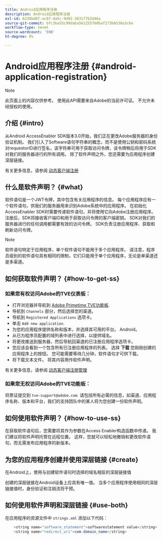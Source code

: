 ```yaml
---
title: Android应用程序注册
description: Android应用程序注册
exl-id: 6238bd87-ac97-4a5c-9d92-3631f7b2d46a
source-git-commit: bfc3ba55c99daba561255760baf273b6538a3c6e
workflow-type: tm+mt
source-wordcount: '598'
ht-degree: 0%

---
```


# Android应用程序注册 {#android-application-registration}

>[!NOTE]
>
>此页面上的内容仅供参考。 使用此API需要来自Adobe的当前许可证。 不允许未经授权的使用。

## 介绍 {#intro}

从Android AccessEnabler SDK版本3.0开始，我们正在更改Adobe服务器的身份验证机制。 我们引入了Software语句字符串的概念，而不是使用公钥和密码系统对requestorID进行签名，该字符串可用于获取访问令牌，该令牌稍后将用于SDK对我们的服务器进行的所有调用。 除了软件声明之外，您还需要为应用程序创建深层链接。

有关更多信息，请参阅 [动态客户端注册](/help/authentication/dynamic-client-registration.md)

## 什么是软件声明？ {#what}

软件语句是一个JWT令牌，其中包含有关应用程序的信息。 每个应用程序应有一个软件语句，供我们的服务器用来识别Adobe系统中的应用程序。 在初始化AccessEnabler SDK时需要传递软件语句，并将使用它向Adobe注册应用程序。 注册后，SDK将接收客户端ID和用于获取访问令牌的客户端密钥。 SDK对我们的服务器进行的任何调用都需要有效的访问令牌。 SDK负责注册应用程序、获取和刷新访问令牌。

>[!NOTE]
>
>软件语句特定于应用程序，单个软件语句不能用于多个应用程序。 请注意，程序员级别的软件语句具有相同的限制，它们只能用于单个应用程序，无论是单渠道还是多渠道。

## 如何获取软件声明？ {#how-to-get-ss}

### 如果您有权访问Adobe的TVE仪表板：

* 打开浏览器并导航到 [Adobe Primetime TVE功能板](https://console.auth.adobe.com).
* 导航到 `Channels` 部分，然后选择您的渠道。
* 导航到 `Registered Applications` 选项卡。
* 单击 `Add new application`.
* 为您的应用程序提供名称和版本，并选择其可用的平台。 Android。
* 从已为程序员配置的域列表中进行选择，以提供域名。
* 将更改推送到服务器，然后导航回渠道的已注册应用程序选项卡。
* 您应该会看到一个包含所有已注册应用程序的列表。 选择 **下载** 您刚刚创建的应用程序上的按钮。 您可能需要等待几分钟，软件语句才可供下载。
* 将下载文本文件。 将其内容用作软件声明。

有关更多信息，请参阅 [动态客户端注册管理](/help/authentication/dynamic-client-registration-management.md)

### 如果您无权访问Adobe的TVE功能板：

将票证提交到 `tve-support@adobe.com`. 请包括所有必需的信息，如渠道、应用程序名称、版本和平台，我们的支持团队中的某人将为您创建一份软件声明。

## 如何使用软件声明？ {#how-to-use-ss}

在获取软件语句后，您需要将其作为参数在Access Enabler构造函数中传递。 我们建议将软件声明托管在远程位置。 这样，您就可以轻松地撤销和更改软件语句，而无需发布应用程序的新版本。

## 为您的应用程序创建并使用深层链接 {#create}

在Android上，使用与创建软件语句时选择的域名相反的深层链接值

创建的深层链接在Android设备上应具有唯一值。 当多个应用程序使用相同的深层链接值时，身份验证和注销流将干预。

## 如何使用软件声明和深层链接 {#use-both}

在应用程序的资源文件中 `strings.xml` 添加以下代码：

```JAVA
    <string name="software_statement">softwarestatement value</string>
    <string name="redirect_uri">com.domain_name</string>
```
